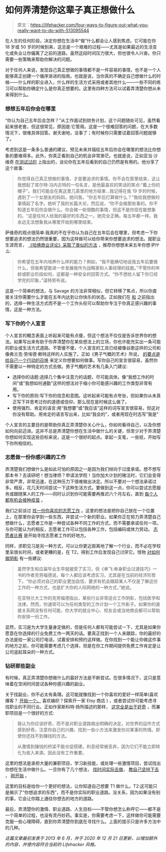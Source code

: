 # 如何弄清楚你这辈子真正想做什么

> 原文：<https://lifehacker.com/four-ways-to-figure-out-what-you-really-want-to-do-with-513095544>

在人生的任何阶段，决定你想在生活中“做”什么都会让人感到焦虑。它可能在你 18 岁或 50 岁的时候到来，这总是一个艰难的过程——尤其是如果最近的生活变化或失业让你偏离了之前的道路。虽然这段时间压力很大，但也很令人兴奋。你只需要一些策略来帮助你解决的问题。



对于任何人来说，发现自己真正想做的事情都不是一件容易的事情，也不是一个人能够真正创建一个循序渐进的指南。也就是说，当你真的不确定自己想做什么的时候——什么样的职业进入，什么样的生活方式采用或者其他什么——一些不同的练习可以帮助你确定什么是你真正想要的。这里有四种方法可以试着弄清楚你想从未来得到什么。

### 想想五年后你会在哪里

“你认为自己五年后会怎样？”从工作面试到财务计划，这个问题随处可见，虽然看起来很老套，但这很常见，原因是:它管用。这是一个很难回答的问题，在大多数情况下，很难具体回答。谢天谢地，没事了；有时候你只需要试着回答问题就够了。

考虑到这是一条多么普通的建议，预见未来并描绘五年后你会在哪里的想法比你想象的要难得多。此外，你真正看到自己的机会非常渺茫。也就是说，正如亚当·沙维奇 [在测试过的](http://www.tested.com/art/makers/452956-work-ethic-252013/) 上指出的，谈论你在五年后看到的自己仍然是有用的。他分享了这个故事:

> 你觉得自己真正想做的事情，才是要追求的事情。你不会在那里结束，这让我想起了库尔特·冯内古特的一句名言，是他最喜欢的笑话的笑点:“戴上你的帽子”。我们可能会在离这里几英里的地方结束...我记得在我 19 岁的时候，遇到了一个女朋友的妈妈，她问我，“你五年后打算做什么？“我给我想做的事情起了名字。她听了我的长篇大论，然后说，“你不会做那些事的。你不知道五年后你会做什么。你会做一些很酷的事情，但这不是你现在能想象的。“这是任何人给我的最好的东西之一。她完全正确。每五年都一样。我永远无法想象我从哪里开始到哪里结束。

萨维奇的观点很简单:我真的不在乎你认为自己在五年后会在哪里，但考虑一下你想要追求的想法仍然很重要，因为这样做可以给你带来你想要追求的想法。就职业生涯而言， [《哈佛商业评论》采取了类似的方法](http://blogs.hbr.org/hmu/2011/03/where-will-you-be-in-five-year.html) ，推荐你想想未来五年你想*学什么*:

> 你希望在五年内培养什么样的能力？例如，“我不能确切地说我五年后要做什么，但我希望能进一步发展我作为战略家和人事经理的技能。”不管你的年龄或职业阶段如何，这都是一种安全的回答方式。“你不想给人留下你已经学完的印象，”温特劳布说。

这是一个简单的想法，与 Savage 的方法非常相似，但它转移了焦点，所以你直接关注你需要什么才能在五年内达到让你快乐的状态。正如我们在 [和](http://lifehacker.com/how-to-pick-a-career-you-actually-like-5978475?_ga=2.189464235.1451944291.1557756156-173178311.1556715687) 之前指出的，选择一种生活方式而不是一个工作头衔可以帮助你专注于你真正感兴趣的事情，这是一种方法。

### 写下你的个人宣言

个人宣言的概念表面上听起来可能有点傻，但这个想法不仅仅是告诉世界你的想法。如果写出来有助于你弄清楚你在某些想法上的立场，你也许能充实出一条可能的职业或生活方式道路。不管傻不傻，个人宣言的工具已经被像谷歌这样的公司和像弗兰克·劳埃德·赖特这样的人实施了。正如《男子气概的艺术》所说， [的要点是给自己一个行动的召唤](http://www.artofmanliness.com/2012/02/13/how-and-why-to-write-your-own-personal-manifesto/) 来定义你想要如何做事。写你自己的宣言很容易，虽然你不需要以一种特定的方式去做。男子气概的艺术有几条入门建议:

*   选择你的话题:选择几个集中注意力的话题，尽可能具体。像“我想工作的时间”或“我想如何通勤”这样的想法对于缩小你可能感兴趣的工作类型非常有用。
*   写下你的原则:写下你的信念和意图。这听起来可能有点夸张，但如果你从未真正写下并思考过你的道德或信仰，那么现在是时候这么做了。
*   使用强烈、肯定的语言:用“我想要”或“我应该”这样的词写宣言很容易，但这对你没有帮助。用肯定的语言写出来，比如“我会的”，或者用现在时态写“我是”

个人宣言的主要目的是帮助你真正弄清楚你关心什么，你如何看待自己，以及你想如何向前迈进。这并不总是弄清楚你想在生活中做什么的关键，但至少对于弄清楚你想如何实现这些目标来说，这是一个很好的起点。拿起一支笔，一些纸，开始写下你所相信的。

### 志愿做一份你感兴趣的工作

弄清楚我们想做什么是如此可怕的原因之一是因为我们倾向于过度承诺。想不想写那本书？去读研吧！想当律师？申请法学院！当你加大计划的赌注时，它们会变得非常严肃，非常迅速，在这种压力下很难做出决定。所以不要对一个想法承诺过多。相反，花几天时间尝试一下这种生活方式。要做到这一点，你可以尝试志愿服务或跟随某人的工作——同时认识到你可能需要再推迟六个月左右，直到 [每个人都有机会接种疫苗](https://lifehacker.com/c/vaccine-watch) 。

我们之前谈过 [找一份你喜欢的志愿工作](http://lifehacker.com/how-to-find-a-volunteer-gig-youll-actually-enjoy-5938432?_ga=2.182203687.1451944291.1557756156-173178311.1556715687) 。这里的想法是把你自己放在一个位置上，在那里你会学到一些东西，并尝试一个新的职业。如果你正在努力弄清楚自己想做什么，志愿者工作是一种尝试各种不同工作的方式，而不需要承诺任何一项。与你可能认为的相反，志愿者工作可以包括各种工作，包括编码或体力劳动。 [志愿者比赛](http://www.volunteermatch.org/) 是开始寻找志愿者工作的好地方。

同样，求职见习是另一种方式，可以让你更近距离地了解一个行业，而不必在学校里呆很长时间，或者更糟的是，在 T2，得到工作后发现自己讨厌它。怪物 [对如何做阴影](http://career-advice.monster.com/career-development/changing-careers/the-job-shadow-knows-try-on-a-career-before-you-commit-hot-jobs/article.aspx) 有一些建议:

> 虽然学生和应届毕业生早就接受了实习，但《单飞:单身职业过渡技巧》一书的作者克劳福德说，每个人都应该考虑实习，尤其是在当前的经济形势下。“你必须对自己的职业更加自信，要求有机会跟踪某人不仅是了解这份工作的一种方式，也是扩大你的人际网络的一种方式，”她说。
> 
> 在亚特兰大工作的克劳福德指出，某些行业非常适合工作阴影，包括医学和法律。然而，你通常可以为任何类型的工作计划一个工作影子。如果你的直接关系网没有任何可能，你大学的就业中心、校友会或当地商会都可以帮助你安排一份工作。

显然，实习是为大学生量身定做的，但是任何人都有可能尝试一下，尤其是如果你愿意在你选择的行业免费工作一两天的话。要真正找到一个人来跟踪，你的最好的办法是给一家公司打电话，试着安排和预约这样做。在你找到一个能让你做这件事的地方之前，你可能需要考虑几个选择，但是在你工作期间提供免费工作肯定是让公司竖起耳朵的一种方式。

### 钻研那些副业

有时候，真正弄清楚你想做什么的最好方法是不断尝试。在很多情况下，这只是意味着在空闲时间尝试各种你感兴趣的副业。

关于找副业，你不必太有条理。这可能就像找到一个你喜欢的爱好一样简单(喜欢播客？ [开始一个。](https://lifehacker.com/how-to-start-your-own-podcast-1709798447) 喜欢编织？探索开一家 Etsy 商店 ) ，或者尝试你可能考虑寻找职业的不同行业。正如作家斯科特·扬所描述的那样， [这完全是出于好奇](http://www.scotthyoung.com/blog/2007/07/29/what-do-you-want-to-do-with-your-life/) ，而兼职项目是一个很好的方式:

> 我认为你应该好奇，而不是对职业道路做出明确的决定。对世界的运作方式感到好奇。注意你自己的兴趣，找到一些小方法来激发你对某事的热情。即使你还找不到赚钱的方法。
> 
> 从激情到赚钱的桥梁不能仓促搭建。利息经常被丢弃，因为它们不能立即转化为收入来源。因此没有工作重要。

这里的想法是承担大量的兼职项目，学习新技能，或处理一些激情项目，尝试找出你想在生活中做什么。一旦你有了几个想法， [找时间实际去做](http://lifehacker.com/how-to-find-time-to-learn-something-new-or-tackle-a-pas-5590732?_ga=2.42022181.1451944291.1557756156-173178311.1556715687)， [教自己坚持下去](http://lifehacker.com/how-to-stick-with-it-when-youre-learning-something-new-5994125?_ga=2.42022181.1451944291.1557756156-173178311.1556715687) ， [刚开始](http://lifehacker.com/getting-started-is-everything-5892576?_ga=2.42022181.1451944291.1557756156-173178311.1556715687) 。

这里的目标是给你一个更好的想法，让你知道自己想要 T1 做什么。T2:这可能只是揭示了“你想追求的东西”，而不是你实际的职业道路。没关系，因为如果没有别的事，它会让你踏上通往你想去的地方的道路。

最后，弄清楚你的激情、职业道路、人生目标——不管你想怎么称呼它——都不是一个简单的过程，也没有灵丹妙药。事实是，你需要考虑一下，这样做你可能需要克服一些心理障碍，直到你弄清楚你到底在寻找什么。上面的提示只是许多方法中的几种。

*这篇文章最初发表于 2013 年 6 月，并于 2020 年 12 月 21 日更新，以增加额外的内容，并使内容符合当前的 Lifehacker 风格。*